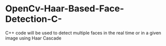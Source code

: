 # OpenCv-Haar-Based-Face-Detection-C-
C++ code will be used to detect multiple faces in the real time or in a given image using Haar Cascade
